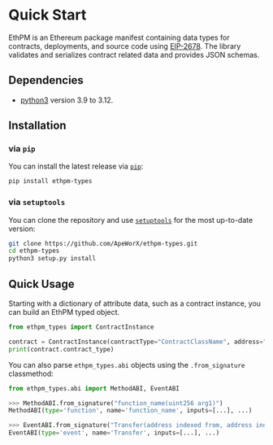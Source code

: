 # Quick Start

EthPM is an Ethereum package manifest containing data types for contracts, deployments, and source code using [EIP-2678](https://eips.ethereum.org/EIPS/eip-2678).
The library validates and serializes contract related data and provides JSON schemas.

## Dependencies

- [python3](https://www.python.org/downloads) version 3.9 to 3.12.

## Installation

### via `pip`

You can install the latest release via [`pip`](https://pypi.org/project/pip/):

```bash
pip install ethpm-types
```

### via `setuptools`

You can clone the repository and use [`setuptools`](https://github.com/pypa/setuptools) for the most up-to-date version:

```bash
git clone https://github.com/ApeWorX/ethpm-types.git
cd ethpm-types
python3 setup.py install
```

## Quick Usage

Starting with a dictionary of attribute data, such as a contract instance, you can build an EthPM typed object.

```python
from ethpm_types import ContractInstance

contract = ContractInstance(contractType="ContractClassName", address="0x123...")
print(contract.contract_type)
```

You can also parse `ethpm_types.abi` objects using the `.from_signature` classmethod:

```py
from ethpm_types.abi import MethodABI, EventABI

>>> MethodABI.from_signature("function_name(uint256 arg1)")
MethodABI(type='function', name='function_name', inputs=[...], ...)

>>> EventABI.from_signature("Transfer(address indexed from, address indexed to, uint256 value)")
EventABI(type='event', name='Transfer', inputs=[...], ...)
```

